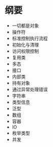 # 纲要
- 一切都是对象
- 操作符
- 标准控制执行流程
- 初始化与清理
- 访问权限控制
- 复用类
- 多态
- 接口
- 内部类
- 持有对象
- 通过异常处理错误
- 字符串
- 类型信息
- 泛型
- 数组
- 容器
- IO
- 枚举类型
- 并发
